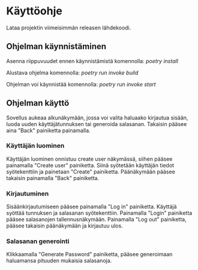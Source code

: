 # Käyttöohje
Lataa projektin viimeisimmän releasen lähdekoodi.

## Ohjelman käynnistäminen
Asenna riippuvuudet ennen käynnistämistä komennolla:
_poetry install_

Alustava ohjelma komennolla:
_poetry run invoke build_

Ohjelman voi käynnistää komennolla:
_poetry run invoke start_


## Ohjelman käyttö
Sovellus aukeaa alkunäkymään, jossa voi valita haluaako kirjautua sisään, luoda uuden käyttäjätunnuksen tai generoida salasanan.
Takaisin pääsee aina "Back" painiketta painamalla.

### Käyttäjän luominen

Käyttäjän luominen onnistuu create user näkymässä, siihen pääsee painamalla "Create user" painiketta. Siinä syötetään käyttäjän tiedot syötekenttiin ja painetaan "Create" painiketta.
Päänäkymään pääsee takaisin painamalla "Back" painiketta.

### Kirjautuminen

Sisäänkirjautumiseen pääsee painamalla "Log in" painiketta. Käyttäjä syöttää tunnuksen ja salasanan syötekenttiin. Painamalla "Login" painiketta pääsee salasanojen tallennusnäkymään.
Painamalla "Log out" painiketta, pääsee takaisin päänäkymään ja kirjautuu ulos.

### Salasanan generointi
Klikkaamalla "Generate Password" painiketta, pääsee generoimaan haluamansa pituuden mukaisia salasanoja.
